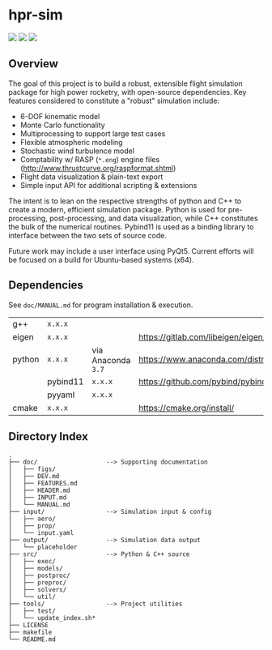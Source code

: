 # hpr-sim

![](https://img.shields.io/badge/platform-linux--64-lightgrey.svg)
![](https://img.shields.io/github/license/rdoddanavar/hpr-sim.svg)
![](https://img.shields.io/github/repo-size/rdoddanavar/hpr-sim.svg)

## Overview

The goal of this project is to build a robust, extensible flight simulation package for high power rocketry, with open-source dependencies. Key features considered to constitute a "robust" simulation include:

 - 6-DOF kinematic model
 - Monte Carlo functionality
 - Multiprocessing to support large test cases 
 - Flexible atmospheric modeling
 - Stochastic wind turbulence model
 - Comptability w/ RASP (`*.eng`) engine files (http://www.thrustcurve.org/raspformat.shtml)
 - Flight data visualization & plain-text export
 - Simple input API for additional scripting & extensions

The intent is to lean on the respective strengths of python and C++ to create a modern, efficient simulation package. Python is used for pre-processing, post-processing, and data visualization, while C++ constitutes the bulk of the numerical routines. Pybind11 is used as a binding library to interface between the two sets of source code. 

Future work may include a user interface using PyQt5. Current efforts will be focused on a build for Ubuntu-based systems (x64). 

## Dependencies

See `doc/MANUAL.md` for program installation \& execution.

|        |          |                    |                                              |   |
|--------|----------|--------------------|----------------------------------------------|---|
| g++    | `x.x.x`  |                    |                                              |   |
| eigen  | `x.x.x`  |                    | https://gitlab.com/libeigen/eigen/-/releases |   |
| python | `x.x.x`  | via Anaconda `3.7` | https://www.anaconda.com/distribution/       |   |
|        | pybind11 | `x.x.x`            | https://github.com/pybind/pybind11           |   |
|        | pyyaml   | `x.x.x`            |                                              |   |
| cmake  | `x.x.x`  |                    | https://cmake.org/install/                   |   |

## Directory Index

```
.
├── doc/                   --> Supporting documentation
│   ├── figs/
│   ├── DEV.md
│   ├── FEATURES.md
│   ├── HEADER.md
│   ├── INPUT.md
│   └── MANUAL.md
├── input/                 --> Simulation input & config 
│   ├── aero/
│   ├── prop/
│   └── input.yaml
├── output/                --> Simulation data output
│   └── placeholder
├── src/                   --> Python & C++ source
│   ├── exec/
│   ├── models/
│   ├── postproc/
│   ├── preproc/
│   ├── solvers/
│   └── util/
├── tools/                 --> Project utilities 
│   ├── test/
│   └── update_index.sh*
├── LICENSE
├── makefile
└── README.md
```
